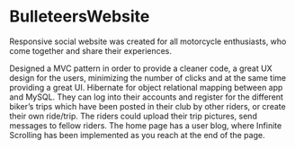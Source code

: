 # BulleteersWebsite

Responsive social website was created for all motorcycle enthusiasts, who come together and share their experiences.

Designed a MVC pattern in order to provide a cleaner code, a great UX design for the users, minimizing the number of clicks and at the same time providing a great UI.
Hibernate for object relational mapping between app and MySQL.
They can log into their accounts and register for the different biker’s trips which have been posted in their club by other riders, or create their own ride/trip. The riders could upload their trip pictures, send messages to fellow riders.
The home page has a user blog, where Infinite Scrolling has been implemented as you reach at the end of the page.
